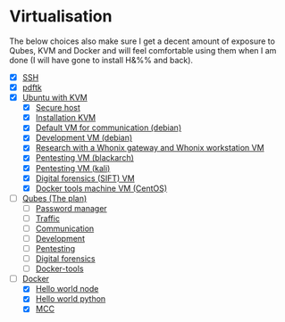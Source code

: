 # Virtualisation

The below choices also make sure I get a decent amount of exposure to Qubes, KVM and Docker and will feel comfortable using them when I am done (I will have gone to install H&%% and back).

- [x] [SSH](ssh.md)
- [x] [pdftk](pdftk.md)
- [x] [Ubuntu with KVM](kvm)
  - [x] [Secure host](../pc)
  - [x] [Installation KVM](kvm/Installation-kvm.md)
  - [x] [Default VM for communication (debian)](kvm/Default.md)
  - [x] [Development VM (debian)](kvm/Development.md)
  - [x] [Research with a Whonix gateway and Whonix workstation VM](kvm/Whonix.md)
  - [x] [Pentesting VM (blackarch)](kvm/Pentesting-blackarch.md)
  - [x] [Pentesting VM (kali)](kvm/Pentesting-kali.md)
  - [x] [Digital forensics (SIFT) VM](kvm/Forensics.md)
  - [x] [Docker tools machine VM (CentOS)](kvm/Docker-tools.md)
- [ ] [Qubes (The plan)](qubes)
  - [ ] [Password manager](qubes/Password-manager.md)
  - [ ] [Traffic](qubes/Traffic.md)
  - [ ] [Communication](qubes/Communication.md)
  - [ ] [Development](qubes/Development.md)
  - [ ] [Pentesting](qubes/Pentesting.md)
  - [ ] [Digital forensics](qubes/Digital-forensics.md)
  - [ ] [Docker-tools](qubes/Docker-tools.md)
- [ ] [Docker](docker)
  - [x] [Hello world node](docker/hello-world-node.md)
  - [x] [Hello world python](docker/hello-world-python.md)
  - [x] [MCC](docker/mcc-docker.md)
